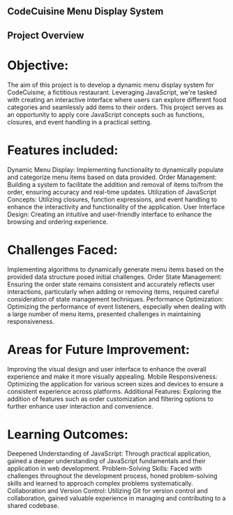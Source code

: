 ## CodeCuisine Menu Display System
## Project Overview

# Objective:
 The aim of this project is to develop a dynamic menu display system for CodeCuisine, a fictitious restaurant. Leveraging JavaScript, we're tasked with creating an interactive interface where users can explore different food categories and seamlessly add items to their orders. This project serves as an opportunity to apply core JavaScript concepts such as functions, closures, and event handling in a practical setting.

# Features included:
Dynamic Menu Display: Implementing functionality to dynamically populate and categorize menu items based on data provided.
Order Management: Building a system to facilitate the addition and removal of items to/from the order, ensuring accuracy and real-time updates.
Utilization of JavaScript Concepts: Utilizing closures, function expressions, and event handling to enhance the interactivity and functionality of the application.
User Interface Design: Creating an intuitive and user-friendly interface to enhance the browsing and ordering experience.

# Challenges Faced:
Implementing algorithms to dynamically generate menu items based on the provided data structure posed initial challenges.
Order State Management: Ensuring the order state remains consistent and accurately reflects user interactions, particularly when adding or removing items, required careful consideration of state management techniques.
Performance Optimization: Optimizing the performance of event listeners, especially when dealing with a large number of menu items, presented challenges in maintaining responsiveness.

# Areas for Future Improvement:
Improving the visual design and user interface to enhance the overall experience and make it more visually appealing.
Mobile Responsiveness: Optimizing the application for various screen sizes and devices to ensure a consistent experience across platforms.
Additional Features: Exploring the addition of features such as order customization and filtering options to further enhance user interaction and convenience.

# Learning Outcomes:
Deepened Understanding of JavaScript: Through practical application, gained a deeper understanding of JavaScript fundamentals and their application in web development.
Problem-Solving Skills: Faced with challenges throughout the development process, honed problem-solving skills and learned to approach complex problems systematically.
Collaboration and Version Control: Utilizing Git for version control and collaboration, gained valuable experience in managing and contributing to a shared codebase.
